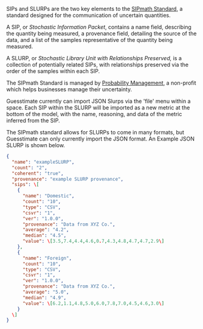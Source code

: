 SIPs and SLURPs are the two key elements to the [SIPmath Standard](http://probabilitymanagement.org/standards.html), a standard designed for the communication of uncertain quantities.

A SIP, or _Stochastic Information Packet_, contains a name field, describing the quantity being measured, a provenance field, detailing the source of the data, and a list of the samples representative of the quantity being measured.

A SLURP, or _Stochastic Library Unit with Relationships Preserved,_ is a collection of potentially related SIPs, with relationships preserved via the order of the samples within each SIP.

The SIPmath Standard is managed by [Probability Management](http://probabilitymanagement.org/what-we-do.html), a non-profit which helps businesses manage their uncertainty.

Guesstimate currently can import JSON Slurps via the 'file' menu within a space. Each SIP within the SLURP will be imported as a new metric at the bottom of the model, with the name, reasoning, and data of the metric inferred from the SIP.

The SIPmath standard allows for SLURPs to come in many formats, but Guesstimate can only currently import the JSON format. An Example JSON SLURP is shown below.

```json
{
  "name": "exampleSLURP",
  "count": "2",
  "coherent": "true",
  "provenance": "example SLURP provenance",
  "sips": \[
    {
      "name": "Domestic",
      "count": "10",
      "type": "CSV",
      "csvr": "1",
      "ver": "1.0.0",
      "provenance": "Data from XYZ Co.",
      "average": "4.2",
      "median": "4.5",
      "value": \[3.5,7.4,4.4,4.6,0.7,4.3,4.8,4.7,4.7,2.9\]
    },
    {
      "name": "Foreign",
      "count": "10",
      "type": "CSV",
      "csvr": "1",
      "ver": "1.0.0",
      "provenance": "Data from XYZ Co.",
      "average": "5.0",
      "median": "4.9",
      "value": \[6.2,1.1,4.8,5.0,6.0,7.8,7.0,4.5,4.6,3.0\]
    }
  \]
}
```
